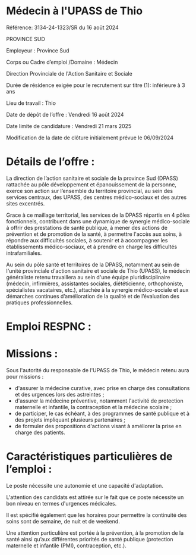 # Médecin à l'UPASS de Thio

Référence: 3134-24-1323/SR du 16 août 2024

PROVINCE SUD

Employeur : Province Sud

Corps ou Cadre d’emploi /Domaine : Médecin

Direction Provinciale de l'Action Sanitaire et Sociale

Durée de résidence exigée pour le recrutement sur titre (1): inférieure à 3 ans

Lieu de travail : Thio

Date de dépôt de l’offre : Vendredi 16 août 2024

Date limite de candidature : Vendredi 21 mars 2025

Modification de la date de clôture initialement prévue le 06/09/2024

# Détails de l’offre :

La direction de l’action sanitaire et sociale de la province Sud (DPASS) rattachée au pôle développement et épanouissement de la personne, exerce son action sur l’ensemble du territoire provincial, au sein des services centraux, des UPASS, des centres médico-sociaux et des autres sites excentrés.

Grace à ce maillage territorial, les services de la DPASS répartis en 4 pôles fonctionnels, contribuent dans une dynamique de synergie médico-sociale à offrir des prestations de santé publique, à mener des actions de prévention et de promotion de la santé, à permettre l'accès aux soins, à répondre aux difficultés sociales, à soutenir et à accompagner les établissements médico-sociaux, et à prendre en charge les difficultés intrafamiliales.

Au sein du pôle santé et territoires de la DPASS, notamment au sein de l'unité provinciale d'action sanitaire et sociale de Thio (UPASS), le médecin généraliste retenu travaillera au sein d'une équipe pluridisciplinaire (médecin, infirmières, assistantes sociales, diététicienne, orthophoniste, spécialistes vacataires, etc.), attachée à la synergie médico-sociale et aux démarches continues d’amélioration de la qualité et de l’évaluation des pratiques professionnelles.

# Emploi RESPNC :

# Missions :

Sous l'autorité du responsable de l'UPASS de Thio, le médecin retenu aura pour missions :

- d'assurer la médecine curative, avec prise en charge des consultations et des urgences lors des astreintes ;
- d'assurer la médecine préventive, notamment l'activité de protection maternelle et infantile, la contraception et la médecine scolaire ;
- de participer, le cas échéant, à des programmes de santé publique et à des projets impliquant plusieurs partenaires ;
- de formuler des propositions d'actions visant à améliorer la prise en charge des patients.

# Caractéristiques particulières de l’emploi :

Le poste nécessite une autonomie et une capacité d'adaptation.

L'attention des candidats est attirée sur le fait que ce poste nécessite un bon niveau en termes d'urgences médicales.

Il est spécifié également que les horaires pour permettre la continuité des soins sont de semaine, de nuit et de weekend.

Une attention particulière est portée à la prévention, à la promotion de la santé ainsi qu’aux différentes priorités de santé publique (protection maternelle et infantile (PMI), contraception, etc.).